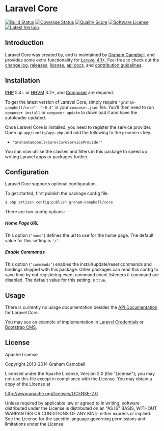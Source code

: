 Laravel Core
============


[![Build Status](https://img.shields.io/travis/GrahamCampbell/Laravel-Core/master.svg?style=flat)](https://travis-ci.org/GrahamCampbell/Laravel-Core)
[![Coverage Status](https://img.shields.io/scrutinizer/coverage/g/GrahamCampbell/Laravel-Core.svg?style=flat)](https://scrutinizer-ci.com/g/GrahamCampbell/Laravel-Core/code-structure)
[![Quality Score](https://img.shields.io/scrutinizer/g/GrahamCampbell/Laravel-Core.svg?style=flat)](https://scrutinizer-ci.com/g/GrahamCampbell/Laravel-Core)
[![Software License](https://img.shields.io/badge/license-Apache%202.0-brightgreen.svg?style=flat)](LICENSE.md)
[![Latest Version](https://img.shields.io/github/release/GrahamCampbell/Laravel-Core.svg?style=flat)](https://github.com/GrahamCampbell/Laravel-Core/releases)


## Introduction

Laravel Core was created by, and is maintained by [Graham Campbell](https://github.com/GrahamCampbell), and provides some extra functionality for [Laravel 4.1+](http://laravel.com). Feel free to check out the [change log](CHANGELOG.md), [releases](https://github.com/GrahamCampbell/Laravel-Core/releases), [license](LICENSE.md), [api docs](http://docs.grahamjcampbell.co.uk), and [contribution guidelines](CONTRIBUTING.md).


## Installation

[PHP](https://php.net) 5.4+ or [HHVM](http://hhvm.com) 3.2+, and [Composer](https://getcomposer.org) are required.

To get the latest version of Laravel Core, simply require `"graham-campbell/core": "~0.4"` in your `composer.json` file. You'll then need to run `composer install` or `composer update` to download it and have the autoloader updated.

Once Laravel Core is installed, you need to register the service provider. Open up `app/config/app.php` and add the following to the `providers` key.

* `'GrahamCampbell\Core\CoreServiceProvider'`

You can now utilise the classes and filters in this package to speed up writing Laravel apps or packages further.


## Configuration

Laravel Core supports optional configuration.

To get started, first publish the package config file:

```bash
$ php artisan config:publish graham-campbell/core
```

There are two config options:

##### Home Page URL

This option (`'home'`) defines the url to use for the home page. The default value for this setting is `'/'`.

##### Enable Commands

This option (`'commands'`) enables the install/update/reset commands and bindings shipped with this package. Other packages can read this config to save time by not registering event command event listeners if command are disabled. The default value for this setting is `true`.


## Usage

There is currently no usage documentation besides the [API Documentation](http://docs.grahamjcampbell.co.uk) for Laravel Core.

You may see an example of implementation in [Laravel Credentials](https://github.com/GrahamCampbell/Laravel-Credentials) or [Bootstrap CMS](https://github.com/GrahamCampbell/Bootstrap-CMS).


## License

Apache License

Copyright 2013-2014 Graham Campbell

Licensed under the Apache License, Version 2.0 (the "License");
you may not use this file except in compliance with the License.
You may obtain a copy of the License at

 http://www.apache.org/licenses/LICENSE-2.0

Unless required by applicable law or agreed to in writing, software
distributed under the License is distributed on an "AS IS" BASIS,
WITHOUT WARRANTIES OR CONDITIONS OF ANY KIND, either express or implied.
See the License for the specific language governing permissions and
limitations under the License.
